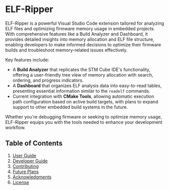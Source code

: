 # ELF-Ripper

ELF-Ripper is a powerful Visual Studio Code extension tailored for analyzing ELF files and optimizing firmware memory usage in embedded projects. With comprehensive features like a Build Analyzer and Dashboard, it provides detailed insights into memory allocation and ELF file structure, enabling developers to make informed decisions to optimize their firmware builds and troubleshoot memory-related issues effectively.

Key features include:
- A **Build Analyzer** that replicates the STM Cube IDE's functionality, offering a user-friendly tree view of memory allocation with search, ordering, and progress indicators.
- A **Dashboard** that organizes ELF analysis data into easy-to-read tables, presenting essential information similar to the `readelf` commands.
- Current integration with **CMake Tools**, allowing automatic execution path configuration based on active build targets, with plans to expand support to other embedded build systems in the future.

Whether you're debugging firmware or seeking to optimize memory usage, ELF-Ripper equips you with the tools needed to enhance your development workflow.

## Table of Contents

1. [User Guide](docs/USER_GUIDE.md)
2. [Developer Guide](docs/DEVELOPER_GUIDE.md)
3. [Contributing](docs/CONTRIBUTING.md)
4. [Future Plans](docs/FUTURE_PLANS.md)
5. [Acknowledgments](docs/ACKNOWLEDGMENTS.md)
6. [License](LICENSE.md)